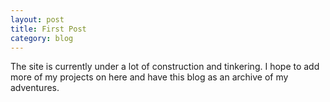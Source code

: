 ```yaml
---
layout: post
title: First Post
category: blog
---
```

The site is currently under a lot of construction and tinkering. I hope to add more of my projects on here
and have this blog as an archive of my adventures. 
